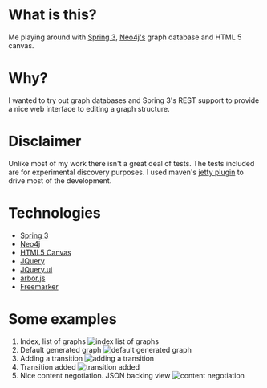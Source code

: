 # What is this? #
Me playing around with [Spring 3](http://static.springsource.org/spring/docs/3.1.0.M1/spring-framework-reference/html/), [Neo4j's](http://neo4j.org/) graph database and HTML 5 canvas.

# Why? #
I wanted to try out graph databases and Spring 3's REST support to provide a nice web interface to editing a graph structure.

# Disclaimer #
Unlike most of my work there isn't a great deal of tests. The tests included are for experimental discovery purposes. I used maven's [jetty plugin](http://docs.codehaus.org/display/JETTY/Maven+Jetty+Plugin) to drive most of the development.

# Technologies #
*  [Spring 3](http://static.springsource.org/spring/docs/3.1.0.M1/spring-framework-reference/html/)
*  [Neo4j](http://neo4j.org/)
*  [HTML5 Canvas](http://www.whatwg.org/specs/web-apps/current-work/multipage/the-canvas-element.html)
*  [JQuery](http://jquery.com/)
*  [JQuery.ui](http://jqueryui.com/)
*  [arbor.js](http://arborjs.org/)
*  [Freemarker](http://freemarker.sourceforge.net/)

# Some examples #
1. Index, list of graphs ![index list of graphs](https://github.com/oxlade39/graphflow/raw/master/src/main/webapp/META-INF/resources/images/index%20list%20of%20graphs.png)
2. Default generated graph ![default generated graph](https://github.com/oxlade39/graphflow/raw/master/src/main/webapp/META-INF/resources/images/default%20generated%20graph.png)
3. Adding a transition ![adding a transition](https://github.com/oxlade39/graphflow/raw/master/src/main/webapp/META-INF/resources/images/adding%20a%20transition.png)
4. Transition added ![transition added](https://github.com/oxlade39/graphflow/raw/master/src/main/webapp/META-INF/resources/images/transition%20added.png)
5. Nice content negotiation. JSON backing view ![content negotiation](https://github.com/oxlade39/graphflow/raw/master/src/main/webapp/META-INF/resources/images/content%20negotiation.png)